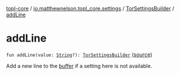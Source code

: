 [topl-core](../../index.md) / [io.matthewnelson.topl_core.settings](../index.md) / [TorSettingsBuilder](index.md) / [addLine](./add-line.md)

# addLine

`fun addLine(value: `[`String`](https://kotlinlang.org/api/latest/jvm/stdlib/kotlin/-string/index.html)`?): `[`TorSettingsBuilder`](index.md) [(source)](https://github.com/05nelsonm/TorOnionProxyLibrary-Android/blob/master/topl-core/src/main/java/io/matthewnelson/topl_core/settings/TorSettingsBuilder.kt#L180)

Add a new line to the [buffer](#) if a setting here is not available.

